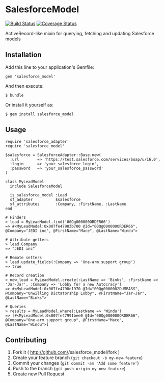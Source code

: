 # SalesforceModel

[![Build Status](https://travis-ci.org/mru2/salesforce_model.png?branch=master)](https://travis-ci.org/mru2/salesforce_model) [![Coverage Status](https://coveralls.io/repos/mru2/salesforce_model/badge.png)](https://coveralls.io/r/mru2/salesforce_model)

ActiveRecord-like mixin for querying, fetching and updating Salesforce models

## Installation

Add this line to your application's Gemfile:

    gem 'salesforce_model'

And then execute:

    $ bundle

Or install it yourself as:

    $ gem install salesforce_model

## Usage

```
require 'salesforce_adapter'
require 'salesforce_model'

$salesforce = SalesforceAdapter::Base.new(
  :url        => 'https://test.salesforce.com/services/Soap/u/16.0',
  :login      => 'your_salesforce_login',
  :password   => 'your_salesforce_password'
)

class MyLeadModel
  include SalesforceModel

  is_salesforce_model :Lead
  sf_adapter          $salesforce
  sf_attributes       :Company, :FirstName, :LastName
end

# Finders
> lead = MyLeadModel.find('00Qg000000ORDER66')
=> #<MyLeadModel:0x007fe47983b700 @Id="00Qg000000ORDER66", @Company="JEDI inc", @FirstName="Mace", @LastName="Windu">

# Attribute getters
> lead.Company
=> "JEDI inc"

# Remote setters
> lead.update_fields(:Company => 'One-arm support group')
=> true

# Record creation
> new_lead = MyLeadModel.create(:LastName => 'Binks', :FirstName => 'Jar-Jar', :Company => 'Lobby for a new Autocracy')
=> #<MyLeadModel:0x007fe4798e1970 @Id="00Qg0000002DUMBASS", @Company="Unwilling Dictatorship Lobby", @FirstName="Jar-Jar", @LastName="Binks">

# Queries
> results = MyLeadModel.where(:LastName => 'Windu')
=> [#<MyLeadModel:0x007fe47991bee0 @Id="00Qg000000ORDER66", @Company="One-arm support group", @FirstName="Mace", @LastName="Windu">]
```


## Contributing

1. Fork it ( http://github.com/<my-github-username>/salesforce_model/fork )
2. Create your feature branch (`git checkout -b my-new-feature`)
3. Commit your changes (`git commit -am 'Add some feature'`)
4. Push to the branch (`git push origin my-new-feature`)
5. Create new Pull Request
